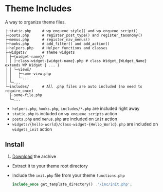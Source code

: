 # Theme Includes

A way to organize theme files.

```text
├─static.php     # wp_enqueue_style() and wp_enqueue_script()
├─posts.php      # register_post_type() and register_taxonomy()
├─menus.php      # register_nav_menus()
├─hooks.php      # add_filter() and add_action()
├─helpers.php    # Helper functions and classes
├─widgets/       # Theme widgets
│ ├─{widget-name}/
│ │ ├─class-widget-{widget-name}.php # class Widget_{Widget_Name} extends WP_Widget { ... }
│ │ └─views/
│ │   ├─some-view.php
│ │   └─...
│ └─...
└─includes/      # All .php files are auto included (no need to require_once)
  ├─some-file.php
  └─...
```

* `helpers.php`, `hooks.php`, `includes/*.php` are included right away
* `static.php` is included on `wp_enqueue_scripts` action
* `posts.php` and `menus.php` are included on `init` action
* `widgets/{hello-world}/class-widget-{Hello_World}.php` are included on `widgets_init` action

## Install

1. [Download](https://github.com/ThemeFuse/Theme-Includes/releases/latest) the archive
* Extract it to your theme root directory
* Include the `init.php` file from your theme `functions.php`

	```php
	include_once get_template_directory() .'/inc/init.php';
	```
